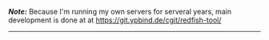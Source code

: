 **_Note:_** Because I'm running my own servers for serveral years, main development is done at at https://git.ypbind.de/cgit/redfish-tool/

----

